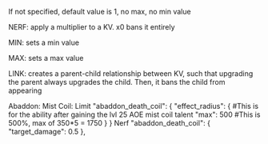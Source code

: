 If not specified, default value is 1, no max, no min value

NERF: apply a multiplier to a KV. x0 bans it entirely

MIN: sets a min value

MAX: sets a max value

LINK: creates a parent-child relationship between KV, such that upgrading the parent always upgrades the child. Then, it bans the child from appearing


Abaddon:
Mist Coil:
Limit
"abaddon_death_coil": {
    "effect_radius": { #This is for the ability after gaining the lvl 25 AOE mist coil talent
        "max": 500    #This is 500%, max of 350*5 = 1750
    }
}
Nerf
"abaddon_death_coil": {
    "target_damage": 0.5
},
